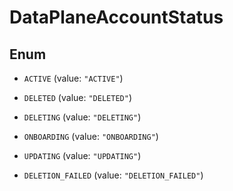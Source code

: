 

# DataPlaneAccountStatus

## Enum


* `ACTIVE` (value: `"ACTIVE"`)

* `DELETED` (value: `"DELETED"`)

* `DELETING` (value: `"DELETING"`)

* `ONBOARDING` (value: `"ONBOARDING"`)

* `UPDATING` (value: `"UPDATING"`)

* `DELETION_FAILED` (value: `"DELETION_FAILED"`)



